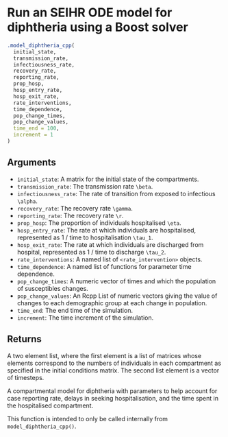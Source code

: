# Run an SEIHR ODE model for diphtheria using a Boost solver

```r
.model_diphtheria_cpp(
  initial_state,
  transmission_rate,
  infectiousness_rate,
  recovery_rate,
  reporting_rate,
  prop_hosp,
  hosp_entry_rate,
  hosp_exit_rate,
  rate_interventions,
  time_dependence,
  pop_change_times,
  pop_change_values,
  time_end = 100,
  increment = 1
)
```

## Arguments

- `initial_state`: A matrix for the initial state of the compartments.
- `transmission_rate`: The transmission rate `\beta`.
- `infectiousness_rate`: The rate of transition from exposed to infectious `\alpha`.
- `recovery_rate`: The recovery rate `\gamma`.
- `reporting_rate`: The recovery rate `\r`.
- `prop_hosp`: The proportion of individuals hospitalised `\eta`.
- `hosp_entry_rate`: The rate at which individuals are hospitalised, represented as 1 / time to hospitalisation `\tau_1`.
- `hosp_exit_rate`: The rate at which individuals are discharged from hospital, represented as 1 / time to discharge `\tau_2`.
- `rate_interventions`: A named list of `<rate_intervention>` objects.
- `time_dependence`: A named list of functions for parameter time dependence.
- `pop_change_times`: A numeric vector of times and which the population of susceptibles changes.
- `pop_change_values`: An Rcpp List of numeric vectors giving the value of changes to each demographic group at each change in population.
- `time_end`: The end time of the simulation.
- `increment`: The time increment of the simulation.

## Returns

A two element list, where the first element is a list of matrices whose elements correspond to the numbers of individuals in each compartment as specified in the initial conditions matrix. The second list element is a vector of timesteps.

A compartmental model for diphtheria with parameters to help account for case reporting rate, delays in seeking hospitalisation, and the time spent in the hospitalised compartment.

This function is intended to only be called internally from `model_diphtheria_cpp()`.

